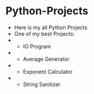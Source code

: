 # Python-Projects
- Here is my all Python Projects
- One of my best Projects:
- - IO Program
- - Average Generator
- - Exponent Calculator
- - String Sanitizer

